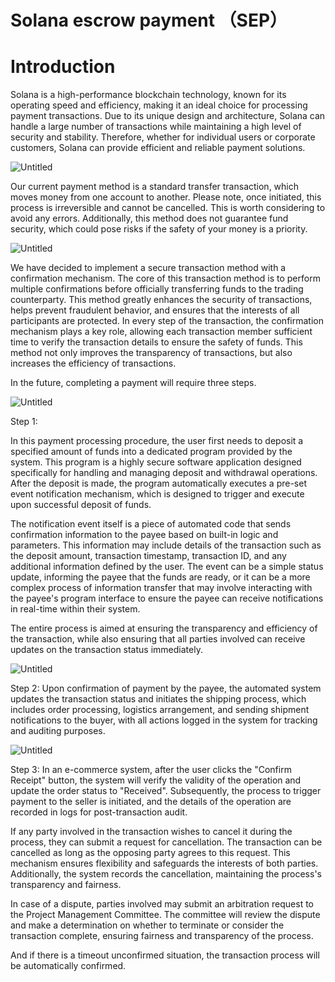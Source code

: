 # Solana escrow payment （SEP）

# Introduction

 

Solana is a high-performance blockchain technology, known for its operating speed and efficiency, making it an ideal choice for processing payment transactions. Due to its unique design and architecture, Solana can handle a large number of transactions while maintaining a high level of security and stability. Therefore, whether for individual users or corporate customers, Solana can provide efficient and reliable payment solutions.

![Untitled](https://prod-files-secure.s3.us-west-2.amazonaws.com/36958754-f0a0-4bde-9a66-0691b9f754c9/beadf352-8f26-4d54-8757-044983f7eee1/Untitled.png)

Our current payment method is a standard transfer transaction, which moves money from one account to another. Please note, once initiated, this process is irreversible and cannot be cancelled. This is worth considering to avoid any errors. Additionally, this method does not guarantee fund security, which could pose risks if the safety of your money is a priority.

![Untitled](https://prod-files-secure.s3.us-west-2.amazonaws.com/36958754-f0a0-4bde-9a66-0691b9f754c9/fd4765a0-c743-4bc6-8a03-e048d3603827/Untitled.png)

We have decided to implement a secure transaction method with a confirmation mechanism. The core of this transaction method is to perform multiple confirmations before officially transferring funds to the trading counterparty. This method greatly enhances the security of transactions, helps prevent fraudulent behavior, and ensures that the interests of all participants are protected. In every step of the transaction, the confirmation mechanism plays a key role, allowing each transaction member sufficient time to verify the transaction details to ensure the safety of funds. This method not only improves the transparency of transactions, but also increases the efficiency of transactions.

In the future, completing a payment will require three steps.

![Untitled](https://prod-files-secure.s3.us-west-2.amazonaws.com/36958754-f0a0-4bde-9a66-0691b9f754c9/e5587be4-ea0c-4f51-9a2d-befc5c9f2270/Untitled.png)

Step 1:   

In this payment processing procedure, the user first needs to deposit a specified amount of funds into a dedicated program provided by the system. This program is a highly secure software application designed specifically for handling and managing deposit and withdrawal operations. After the deposit is made, the program automatically executes a pre-set event notification mechanism, which is designed to trigger and execute upon successful deposit of funds.

The notification event itself is a piece of automated code that sends confirmation information to the payee based on built-in logic and parameters. This information may include details of the transaction such as the deposit amount, transaction timestamp, transaction ID, and any additional information defined by the user. The event can be a simple status update, informing the payee that the funds are ready, or it can be a more complex process of information transfer that may involve interacting with the payee's program interface to ensure the payee can receive notifications in real-time within their system.

The entire process is aimed at ensuring the transparency and efficiency of the transaction, while also ensuring that all parties involved can receive updates on the transaction status immediately.

 

![Untitled](https://prod-files-secure.s3.us-west-2.amazonaws.com/36958754-f0a0-4bde-9a66-0691b9f754c9/3b49e4c2-cf03-42ba-ae25-8ed09011db05/Untitled.png)

Step 2: Upon confirmation of payment by the payee, the automated system updates the transaction status and initiates the shipping process, which includes order processing, logistics arrangement, and sending shipment notifications to the buyer, with all actions logged in the system for tracking and auditing purposes.

![Untitled](https://prod-files-secure.s3.us-west-2.amazonaws.com/36958754-f0a0-4bde-9a66-0691b9f754c9/1e428e36-8eea-4e28-8a38-5b0202fc785e/Untitled.png)

Step 3: In an e-commerce system, after the user clicks the "Confirm Receipt" button, the system will verify the validity of the operation and update the order status to "Received". Subsequently, the process to trigger payment to the seller is initiated, and the details of the operation are recorded in logs for post-transaction audit.

If any party involved in the transaction wishes to cancel it during the process, they can submit a request for cancellation. The transaction can be cancelled as long as the opposing party agrees to this request. This mechanism ensures flexibility and safeguards the interests of both parties. Additionally, the system records the cancellation, maintaining the process's transparency and fairness.

In case of a dispute, parties involved may submit an arbitration request to the Project Management Committee. The committee will review the dispute and make a determination on whether to terminate or consider the transaction complete, ensuring fairness and transparency of the process.

And if there is a timeout unconfirmed situation, the transaction process will be automatically confirmed.
